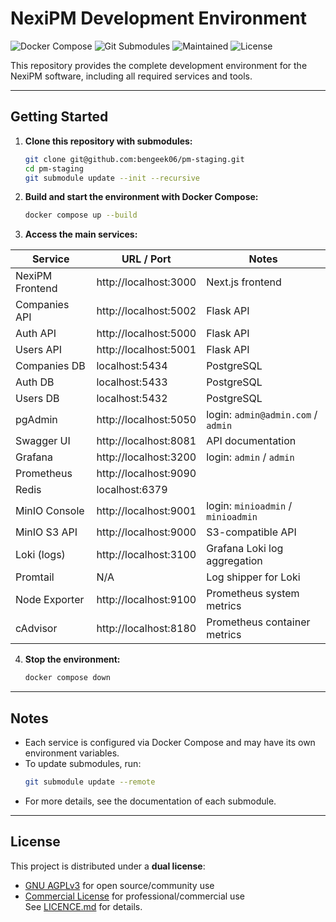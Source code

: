 # NexiPM Development Environment

![Docker Compose](https://img.shields.io/badge/docker--compose-ready-blue?logo=docker)
![Git Submodules](https://img.shields.io/badge/git-submodules-blue?logo=git)
![Maintained](https://img.shields.io/badge/maintained-yes-brightgreen)
![License](https://img.shields.io/badge/license-AGPLv3%20%2F%20Commercial-blue)

This repository provides the complete development environment for the NexiPM software, including all required services and tools.

---

## Getting Started

1. **Clone this repository with submodules:**
    ```bash
    git clone git@github.com:bengeek06/pm-staging.git
    cd pm-staging
    git submodule update --init --recursive
    ```

2. **Build and start the environment with Docker Compose:**
    ```bash
    docker compose up --build
    ```

3. **Access the main services:**

| Service             | URL / Port                      | Notes                                      |
|---------------------|---------------------------------|--------------------------------------------|
| NexiPM Frontend     | http://localhost:3000           | Next.js frontend                           |
| Companies API       | http://localhost:5002           | Flask API                                  |
| Auth API            | http://localhost:5000           | Flask API                                  |
| Users API           | http://localhost:5001           | Flask API                                  |
| Companies DB        | localhost:5434                  | PostgreSQL                                 |
| Auth DB             | localhost:5433                  | PostgreSQL                                 |
| Users DB            | localhost:5432                  | PostgreSQL                                 |
| pgAdmin             | http://localhost:5050           | login: `admin@admin.com` / `admin`         |
| Swagger UI          | http://localhost:8081           | API documentation                          |
| Grafana             | http://localhost:3200           | login: `admin` / `admin`                   |
| Prometheus          | http://localhost:9090           |                                            |
| Redis               | localhost:6379                  |                                            |
| MinIO Console       | http://localhost:9001           | login: `minioadmin` / `minioadmin`         |
| MinIO S3 API        | http://localhost:9000           | S3-compatible API                          |
| Loki (logs)         | http://localhost:3100           | Grafana Loki log aggregation               |
| Promtail            | N/A                             | Log shipper for Loki                       |
| Node Exporter       | http://localhost:9100           | Prometheus system metrics                  |
| cAdvisor            | http://localhost:8180           | Prometheus container metrics               |

4. **Stop the environment:**
    ```bash
    docker compose down
    ```

---

## Notes

- Each service is configured via Docker Compose and may have its own environment variables.
- To update submodules, run:
    ```bash
    git submodule update --remote
    ```
- For more details, see the documentation of each submodule.

---

## License

This project is distributed under a **dual license**:  
- [GNU AGPLv3](https://www.gnu.org/licenses/agpl-3.0.html) for open source/community use  
- [Commercial License](./COMMERCIAL-LICENCE.txt) for professional/commercial use  
See [LICENCE.md](./LICENCE.md) for details.
